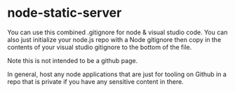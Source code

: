 # node-static-server
 
 You can use this combined .gitignore for node & visual studio code. You can also just initialize your node.js repo with a Node gitignore then copy in the contents of your visual studio gitignore to the bottom of the file.

 Note this is not intended to be a github page. 

 In general, host any node applications that are just for tooling on Github in a repo that is private if you have any sensitive content in there. 
